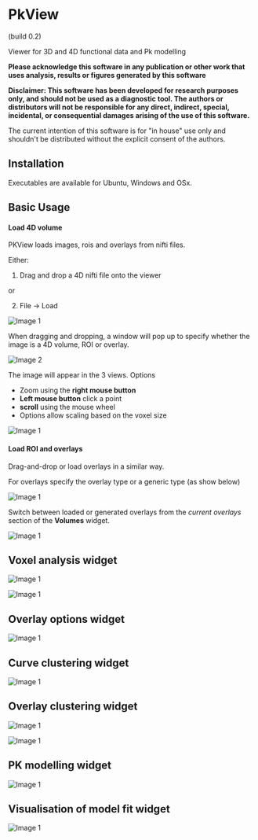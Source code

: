 # PkView 

(build 0.2)

Viewer for 3D and 4D functional data and Pk modelling

**Please acknowledge this software in any publication or other work that uses analysis, results or figures generated by this software**

**Disclaimer:
This software has been developed for research purposes only, and should not be 
used as a diagnostic tool. The authors or distributors will not be responsible for 
any direct, indirect, special, incidental, or consequential damages arising of the use of this software.**

The current intention of this software is for "in house" use only and shouldn't be distributed without the explicit consent of the authors. 


## Installation

Executables are available for Ubuntu, Windows and OSx. 


## Basic Usage

#### Load 4D volume

PKView loads images, rois and overlays from nifti files. 

Either: 

1) Drag and drop a 4D nifti file onto the viewer

or

2) File -> Load 

![Image 1](/Users/benjamin/Code/PkView_help_files/screenshots/1.png)

When dragging and dropping, a window will pop up to specify whether the image is a 4D volume, ROI or overlay. 

![Image 2](/Users/benjamin/Code/PkView_help_files/screenshots/2.jpg)

The image will appear in the 3 views. 
Options
- Zoom using the **right mouse button**
- **Left mouse button** click a point
- **scroll** using the mouse wheel
- Options allow scaling based on the voxel size

![Image 1](/Users/benjamin/Code/PkView_help_files/screenshots/3.png)

#### Load ROI and overlays

Drag-and-drop or load overlays in a similar way.

For overlays specify the overlay type or a generic type (as show below)

![Image 1](/Users/benjamin/Code/PkView_help_files/screenshots/4.jpg)

Switch between loaded or generated overlays from the *current overlays* section of the **Volumes** widget. 

![Image 1](/Users/benjamin/Code/PkView_help_files/screenshots/5.png)


## Voxel analysis widget

![Image 1](/Users/benjamin/Code/PkView_help_files/screenshots/6.png)

![Image 1](/Users/benjamin/Code/PkView_help_files/screenshots/7.png)


## Overlay options widget

![Image 1](/Users/benjamin/Code/PkView_help_files/screenshots/9.png)


## Curve clustering widget

![Image 1](/Users/benjamin/Code/PkView_help_files/screenshots/10.png)


## Overlay clustering widget

![Image 1](/Users/benjamin/Code/PkView_help_files/screenshots/13.png)

![Image 1](/Users/benjamin/Code/PkView_help_files/screenshots/12.png)



## PK modelling widget

![Image 1](/Users/benjamin/Code/PkView_help_files/screenshots/15.png)


## Visualisation of model fit widget

![Image 1](/Users/benjamin/Code/PkView_help_files/screenshots/14.png)






